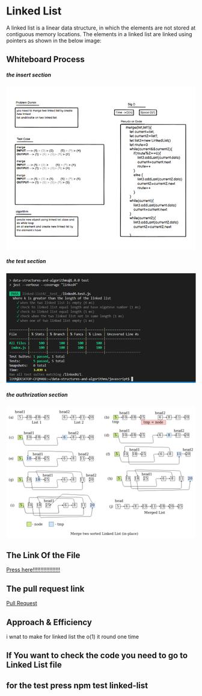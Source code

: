 # Linked List
A linked list is a linear data structure, in which the elements are not stored at contiguous memory locations. The elements in a linked list are linked using pointers as shown in the below image:
## Whiteboard Process
##### the insert section
![image](./wihtbord.png)

##### the test section
![image](./tets.png)
##### the authrization section
![image](./authrization.png)

## The Link Of the File
[Press here!!!!!!!!!!!!!!!!!!](https://github.com/lithhalim/data-structures-and-algorithms/tree/main/javascript/linked-list4)

## The pull request link
[Pull Request](https://github.com/lithhalim/data-structures-and-algorithms/pulls)
## Approach & Efficiency
i wnat to make for linked list the o(1) it round one time

## If You want to check the code you need to go to Linked List file 
## for the test press npm test linked-list

